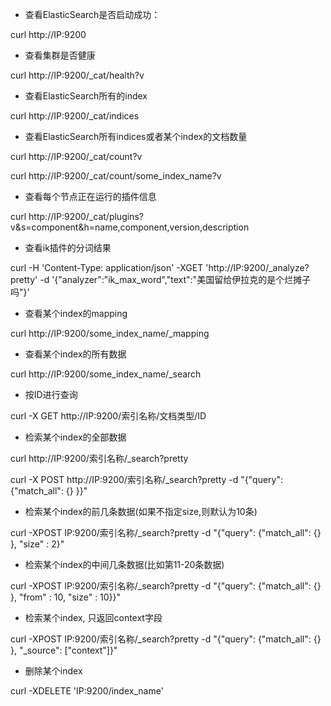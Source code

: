 - 查看ElasticSearch是否启动成功：

curl http://IP:9200

- 查看集群是否健康

curl http://IP:9200/_cat/health?v

- 查看ElasticSearch所有的index

curl http://IP:9200/_cat/indices

- 查看ElasticSearch所有indices或者某个index的文档数量

curl http://IP:9200/_cat/count?v

curl http://IP:9200/_cat/count/some_index_name?v

- 查看每个节点正在运行的插件信息

curl http://IP:9200/_cat/plugins?v&s=component&h=name,component,version,description

- 查看ik插件的分词结果

curl -H 'Content-Type: application/json'  -XGET 'http://IP:9200/_analyze?pretty' -d '{"analyzer":"ik_max_word","text":"美国留给伊拉克的是个烂摊子吗"}'

- 查看某个index的mapping

curl http://IP:9200/some_index_name/_mapping

- 查看某个index的所有数据

curl http://IP:9200/some_index_name/_search

- 按ID进行查询

curl -X GET http://IP:9200/索引名称/文档类型/ID

- 检索某个index的全部数据

curl http://IP:9200/索引名称/_search?pretty

curl -X POST http://IP:9200/索引名称/_search?pretty -d "{\"query\": {\"match_all\": {} }}"

- 检索某个index的前几条数据(如果不指定size,则默认为10条)

curl -XPOST IP:9200/索引名称/_search?pretty -d "{\"query\": {\"match_all\": {} }, \"size\" : 2}"

- 检索某个index的中间几条数据(比如第11-20条数据)

curl -XPOST IP:9200/索引名称/_search?pretty -d "{\"query\": {\"match_all\": {} }, \"from\" : 10, \"size\" : 10}}"

- 检索某个index, 只返回context字段

curl -XPOST IP:9200/索引名称/_search?pretty -d "{\"query\": {\"match_all\": {} }, \"_source\": [\"context\"]}"

- 删除某个index

curl -XDELETE 'IP:9200/index_name'

